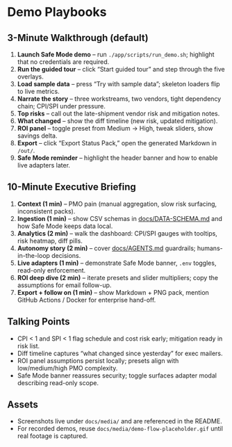 # Demo Playbooks

## 3-Minute Walkthrough (default)
1. **Launch Safe Mode demo** – run `./app/scripts/run_demo.sh`; highlight that no credentials are required.
2. **Run the guided tour** – click “Start guided tour” and step through the five overlays.
3. **Load sample data** – press “Try with sample data”; skeleton loaders flip to live metrics.
4. **Narrate the story** – three workstreams, two vendors, tight dependency chain; CPI/SPI under pressure.
5. **Top risks** – call out the late-shipment vendor risk and mitigation notes.
6. **What changed** – show the diff timeline (new risk, updated mitigation).
7. **ROI panel** – toggle preset from Medium → High, tweak sliders, show savings delta.
8. **Export** – click “Export Status Pack,” open the generated Markdown in `/out/`.
9. **Safe Mode reminder** – highlight the header banner and how to enable live adapters later.

## 10-Minute Executive Briefing
1. **Context (1 min)** – PMO pain (manual aggregation, slow risk surfacing, inconsistent packs).
2. **Ingestion (1 min)** – show CSV schemas in [docs/DATA-SCHEMA.md](./DATA-SCHEMA.md) and how Safe Mode keeps data local.
3. **Analytics (2 min)** – walk the dashboard: CPI/SPI gauges with tooltips, risk heatmap, diff pills.
4. **Autonomy story (2 min)** – cover [docs/AGENTS.md](./AGENTS.md) guardrails; humans-in-the-loop decisions.
5. **Live adapters (1 min)** – demonstrate Safe Mode banner, `.env` toggles, read-only enforcement.
6. **ROI deep dive (2 min)** – iterate presets and slider multipliers; copy the assumptions for email follow-up.
7. **Export + follow on (1 min)** – show Markdown + PNG pack, mention GitHub Actions / Docker for enterprise hand-off.

## Talking Points
- CPI < 1 and SPI < 1 flag schedule and cost risk early; mitigation ready in risk list.
- Diff timeline captures “what changed since yesterday” for exec mailers.
- ROI panel assumptions persist locally; presets align with low/medium/high PMO complexity.
- Safe Mode banner reassures security; toggle surfaces adapter modal describing read-only scope.

## Assets
- Screenshots live under `docs/media/` and are referenced in the README.
- For recorded demos, reuse `docs/media/demo-flow-placeholder.gif` until real footage is captured.

